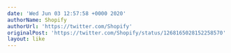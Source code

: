 ```yaml
---
date: 'Wed Jun 03 12:57:58 +0000 2020'
authorName: Shopify
authorUrl: 'https://twitter.com/Shopify'
originalPost: 'https://twitter.com/Shopify/status/1268165028152258570'
layout: like
---
```

